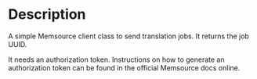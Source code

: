 # Description

A simple Memsource client class to send translation jobs. It returns the job UUID.

It needs an authorization token. Instructions on how to generate an authorization token can be found in the official Memsource docs online.